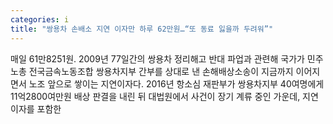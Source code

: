 ```yaml
---
categories: i
title: "쌍용차 손배소 지연 이자만 하루 62만원…“또 동료 잃을까 두려워”"
---
```

매일 61만8251원. 2009년 77일간의 쌍용차 정리해고 반대 파업과 관련해 국가가 민주노총 전국금속노동조합 쌍용차지부 간부를 상대로 낸 손해배상소송이 지금까지 이어지면서 노조 앞으로 쌓이는 지연이자다. 2016년 항소심 재판부가 쌍용차지부 40여명에게 11억2800여만원 배상 판결을 내린 뒤 대법원에서 사건이 장기 계류 중인 가운데, 지연이자를 포함한
